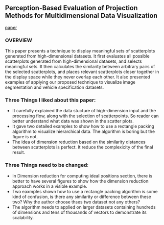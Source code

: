 ## Perception-Based Evaluation of Projection Methods for Multidimensional Data Visualization
[paper](https://link.springer.com/article/10.1007/s12650-014-0230-5)

### OVERVIEW
This paper presents a technique to display meaningful sets of scatterplots generated from high-dimensional datasets. It first evaluates
all possible scatterplots generated from high-dimensional datasets, and selects meaningful sets. It then calculates the similarity
between arbitrary pairs of the selected scatterplots, and places relevant scatterplots closer together in the display space while they
never overlap each other. It also presented examples of applying our proposed technique to visualize image segmentation and vehicle specification datasets.

### Three Things I liked about this paper:
* It carefully explained the data stucture of high-dimension input and the processing flow, along with the selection of scatterpoints. So reader can better understand what data was shown in the scatter plots.
* It gave two detailed examples to show how to use a rectangle packing algorithm to visualize hierarchical data. The algorithm is boring but the figure is not.
* The idea of dimension reduction based on the similarity distances between scatterplots is perfect. It reduce the complexicity of the final result.


### Three Things need to be changed:
* In Dimension reduction for computing ideal positions section, there is better to have several figures to show how the dimension reduction approach works in a visible example.
* Two eaxmples shown how to use a rectangle packing algorithm is some kind of confusion, is there any similarity or difference between these two? Why the author choose thses two dataset not any others?
* The algorithm needs to applied on larger datasets containing hundreds of dimensions and tens of thousands of vectors to demonstrate its scalability. 